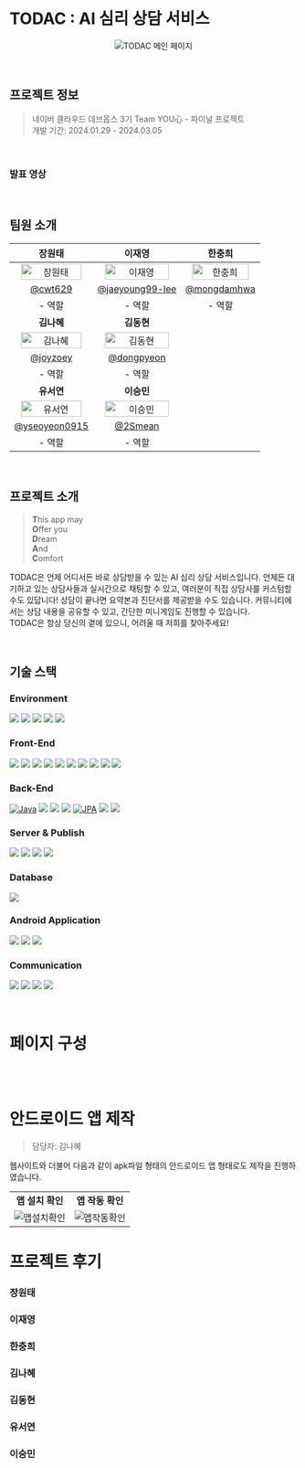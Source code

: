 # TODAC : AI 심리 상담 서비스
<p align="center">
    <img src="https://github.com/cwt629/Jejugagga/assets/81515049/d91fc26e-7467-4e69-8880-bc7a1dee48d4" alt="TODAC 메인 페이지">
</p>
<br>

## 프로젝트 정보
> 네이버 클라우드 데브옵스 3기 Team YOU心 - 파이널 프로젝트<br>개발 기간: 2024.01.29 - 2024.03.05

<br>

### 발표 영상

<br>

## 팀원 소개
| 장원태 | 이재영 | 한충희 |
|:---:|:---:|:---:|
| <img src="https://github.com/cwt629/Jejugagga/assets/81515049/baa62258-6633-471d-8470-9d06ff618d5a" alt="장원태" width="90%" height="90%"> | <img src="https://github.com/cwt629/Jejugagga/assets/81515049/510d6a89-16a0-4104-8c4a-ad0a23a54cb0" alt="이재영" width="90%" height="90%"> | <img src="https://github.com/cwt629/Jejugagga/assets/81515049/ce2b06e5-14ec-492f-b8c0-27e5d0501dd9" alt="한충희" width="90%" height="90%"> |
| [@cwt629](https://github.com/cwt629) | [@jaeyoung99-lee](https://github.com/jaeyoung99-lee) | [@mongdamhwa](https://github.com/mongdamhwa) |
| - 역할 | - 역할 | - 역할 |
| <b>김나혜</b> | <b>김동현</b> ||
| <img src="https://github.com/cwt629/Jejugagga/assets/81515049/d59adaff-afa8-4a89-b0e0-939f3df03cb8" alt="김나혜" width="90%" height="90%"> | <img src="https://github.com/cwt629/Jejugagga/assets/81515049/12ab9646-b5f7-4213-80ac-2f5b28e3f293" alt="김동현" width="90%" height="90%"> ||
|[@joyzoey](https://github.com/joyzoey) | [@dongpyeon](https://github.com/dongpyeon) ||
| - 역할 | - 역할 ||
| <b>유서연</b> | <b>이승민</b> ||
| <img src="https://github.com/cwt629/Jejugagga/assets/81515049/7454e7a5-2922-47e5-9217-c5418d1d221a" alt="유서연" width="90%" height="90%"> | <img src="https://github.com/cwt629/Jejugagga/assets/81515049/4a5ea456-ff46-4965-94b5-94d824922603" alt="이승민" width="90%" height="90%"> ||
| [@yseoyeon0915](https://github.com/yseoyeon0915) | [@2Smean](https://github.com/2Smean) ||
| - 역할 | - 역할 ||

<br>

## 프로젝트 소개
><b>T</b>his app may<br><b>O</b>ffer you<br> <b>D</b>ream<br> <b>A</b>nd<br> <b>C</b>omfort

TODAC은 언제 어디서든 바로 상담받을 수 있는 AI 심리 상담 서비스입니다. 언제든 대기하고 있는 상담사들과 실시간으로 채팅할 수 있고, 여러분이 직접 상담사를 커스텀할 수도 있답니다! 상담이 끝나면 요약본과 진단서를 제공받을 수도 있습니다. 커뮤니티에서는 상담 내용을 공유할 수 있고, 간단한 미니게임도 진행할 수 있습니다.  
TODAC은 항상 당신의 곁에 있으니, 어려울 때 저희를 찾아주세요!

<br>

## 기술 스택

### Environment
<img src="https://img.shields.io/badge/visual studio code-007ACC?style=for-the-badge&logo=visualstudiocode&logoColor=white"> <img src="https://img.shields.io/badge/Eclipse-2C2255?style=for-the-badge&logo=EclipseIDE&logoColor=white"> <img src="https://img.shields.io/badge/Intellij IDEA-000000?style=for-the-badge&logo=Intellij IDEA&logoColor=white"> <img src="https://img.shields.io/badge/Git-F05032?style=for-the-badge&logo=Git&logoColor=white"> <img src="https://img.shields.io/badge/GitHub-181717?style=for-the-badge&logo=GitHub&logoColor=white">


### Front-End
<img src="https://img.shields.io/badge/HTML5-E34F29?style=for-the-badge&logo=HTML5&logoColor=white"> <img src="https://img.shields.io/badge/CSS3-1572B6?style=for-the-badge&logo=CSS3&logoColor=white"> <img src="https://img.shields.io/badge/JavaScript-F7DF1E?style=for-the-badge&logo=JavaScript&logoColor=white"> <img src="https://img.shields.io/badge/Bootstrap-7952B3?style=for-the-badge&logo=Bootstrap&logoColor=white"> <img src="https://img.shields.io/badge/jQuery-0769AD?style=for-the-badge&logo=jQuery&logoColor=white"> <img src="https://img.shields.io/badge/react-61DAFB?style=for-the-badge&logo=react&logoColor=black"> <img src="https://img.shields.io/badge/react router-CA4245?style=for-the-badge&logo=react router&logoColor=white"> <img src="https://img.shields.io/badge/mui-007FFF?style=for-the-badge&logo=mui&logoColor=white"> <img src="https://img.shields.io/badge/swiper-6332F6?style=for-the-badge&logo=swiper&logoColor=white"> <img src="https://img.shields.io/badge/cocos2d-55C2E1?style=for-the-badge&logo=COCOS&logoColor=white">


### Back-End
[![Java](https://img.shields.io/badge/Java-007396?style=for-the-badge&logo=java&logoColor=white)](https://www.java.com/) <img src="https://img.shields.io/badge/spring boot-6DB33F?style=for-the-badge&logo=Spring Boot&logoColor=white"> <img src="https://img.shields.io/badge/spring security-6DB33F?style=for-the-badge&logo=Spring Security&logoColor=white"> <img src="https://img.shields.io/badge/json web tokens-000000?style=for-the-badge&logo=json web tokens&logoColor=white"> [![JPA](https://img.shields.io/badge/JPA-000000?style=for-the-badge&logo=JPA&logoColor=white)](https://spring.io/projects/spring-data-jpa) <img src="https://img.shields.io/badge/node.js-339933?style=for-the-badge&logo=node.js&logoColor=white"> <img src="https://img.shields.io/badge/gradle-02303A?style=for-the-badge&logo=gradle&logoColor=white">


### Server & Publish
<img src="https://img.shields.io/badge/Docker-2496ED?style=for-the-badge&logo=Docker&logoColor=white"> <img src="https://img.shields.io/badge/Jenkins-D24939?style=for-the-badge&logo=Jenkins&logoColor=white"> <img src="https://img.shields.io/badge/Apache Tomcat 9-F8DC75?style=for-the-badge&logo=ApacheTomcat&logoColor=black"> <img src="https://img.shields.io/badge/Naver Cloud-03C75A?style=for-the-badge&logo=Naver&logoColor=white"> 

### Database
<img src="https://img.shields.io/badge/MySQL-4479A1?style=for-the-badge&logo=MySQL&logoColor=white"> 

### Android Application

<img src="https://img.shields.io/badge/ANDROID STUDIO-3DDC84?style=for-the-badge&logo=Android studio&logoColor=white"> <img src="https://img.shields.io/badge/ANDROID WEBVIEW-34A853?style=for-the-badge&logo=ANDROID&logoColor=white"> <img src="https://img.shields.io/badge/ANDROID INTERFACE-34A853?style=for-the-badge&logo=ANDROID&logoColor=white">


### Communication
<img src="https://img.shields.io/badge/Slack-4A154B?style=for-the-badge&logo=Slack&logoColor=white"> <img src="https://img.shields.io/badge/Trello-0052CC?style=for-the-badge&logo=Trello&logoColor=white"> <img src="https://img.shields.io/badge/Notion-000000?style=for-the-badge&logo=Notion&logoColor=white"> <img src="https://img.shields.io/badge/Figma-F24E1E?style=for-the-badge&logo=Figma&logoColor=white"> 

<br>

# 페이지 구성

<br>

<br>

# 안드로이드 앱 제작
> 담당자: 김나혜

웹사이트와 더불어 다음과 같이 apk파일 형태의 안드로이드 앱 형태로도 제작을 진행하였습니다.
<table width='100%'>
    <tr>
        <td align=center width='50%'><b>앱 설치 확인</b></td>
        <td align=center width='50%'><b>앱 작동 확인</b></td>
    </tr>
    <tr>
        <td>
            <img src="https://github.com/cwt629/TODAC/assets/81515049/9cb3a4c2-485f-41a8-a538-96df65edd7ef" alt="앱설치확인" >
        </td>
        <td>
        <img src="https://github.com/cwt629/TODAC/assets/81515049/ae4e034c-462e-40cb-95c0-dc1b1314a654" alt="앱작동확인">
        </td>
    </tr>
</table>




# 프로젝트 후기
### 장원태

### 이재영

### 한충희

### 김나혜

### 김동현

### 유서연

### 이승민

